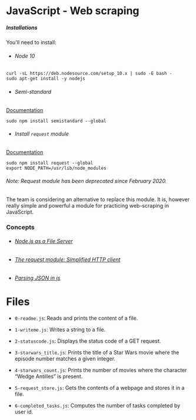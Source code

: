 # JavaScript - Web scraping

##### Installations

You'll need to install:

- ###### Node 10

```
curl -sL https://deb.nodesource.com/setup_10.x | sudo -E bash -
sudo apt-get install -y nodejs
```

- ###### Semi-standard
[Documentation](https://github.com/standard/semistandard)

```
sudo npm install semistandard --global
```

- ###### Install `request` module
[Documentation](https://github.com/request/request)

```
sudo npm install request --global
export NODE_PATH=/usr/lib/node_modules
```

###### Note: Request module has been deprecated since February 2020.
The team is considering an alternative to replace this module. It is, however really simple and powerful a module for practicing web-scraping in JavaScript.

### Concepts
- ###### [Node.js as a File Server](https://www.w3schools.com/nodejs/nodejs_filesystem.asp)

- ###### [The request module: Simplified HTTP client](https://github.com/request/request)

- ###### [Parsing JSON in js](https://www.google.com/search?q=reading+json+in+javascript&oq=reading+json+i&aqs=chrome.1.69i57j0i20i263i512j0i512l2j0i20i263i512j0i512l5.6718j0j7&sourceid=chrome&ie=UTF-8)

# Files
- `0-readme.js`: 
Reads and prints the content of a file.

- `1-writeme.js`: 
Writes a string to a file.

- `2-statuscode.js`: 
Displays the status code of a GET request.

- `3-starwars_title.js`:
Prints the title of a Star Wars movie where the episode number matches a given integer.

- `4-starwars_count.js`:
Prints the number of movies where the character “Wedge Antilles” is present.

- `5-request_store.js`:
Gets the contents of a webpage and stores it in a file.

- `6-completed_tasks.js`: 
Computes the number of tasks completed by user id.
